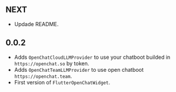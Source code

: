 ## NEXT

* Updade README.


## 0.0.2

* Adds `OpenChatCloudLLMProvider` to use your chatboot builded in `https://openchat.so` by token.
* Adds `OpenChatTeamLLMProvider` to use open chatboot `https://openchat.team`.
* First version of `FlutterOpenChatWidget`.
